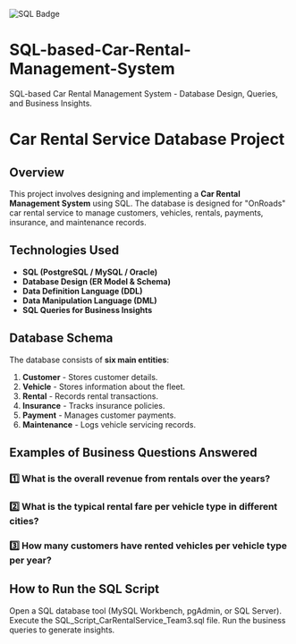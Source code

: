 ![SQL Badge](https://img.shields.io/badge/SQL-Database-blue)

# SQL-based-Car-Rental-Management-System
SQL-based Car Rental Management System - Database Design, Queries, and Business Insights.

# Car Rental Service Database Project

## Overview
This project involves designing and implementing a **Car Rental Management System** using SQL. The database is designed for "OnRoads" car rental service to manage customers, vehicles, rentals, payments, insurance, and maintenance records.

## Technologies Used
- **SQL (PostgreSQL / MySQL / Oracle)**
- **Database Design (ER Model & Schema)**
- **Data Definition Language (DDL)**
- **Data Manipulation Language (DML)**
- **SQL Queries for Business Insights**

## Database Schema
The database consists of **six main entities**:
1. **Customer** - Stores customer details.
2. **Vehicle** - Stores information about the fleet.
3. **Rental** - Records rental transactions.
4. **Insurance** - Tracks insurance policies.
5. **Payment** - Manages customer payments.
6. **Maintenance** - Logs vehicle servicing records.

## Examples of Business Questions Answered
### 1️⃣ **What is the overall revenue from rentals over the years?**
### 2️⃣ **What is the typical rental fare per vehicle type in different cities?**
### 3️⃣ **How many customers have rented vehicles per vehicle type per year?**

## How to Run the SQL Script

Open a SQL database tool (MySQL Workbench, pgAdmin, or SQL Server).
Execute the SQL_Script_CarRentalService_Team3.sql file.
Run the business queries to generate insights.
